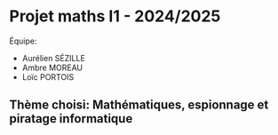 # Projet maths I1 - 2024/2025
Équipe: 
- Aurélien SÉZILLE
- Ambre MOREAU
- Loïc PORTOIS

## Thème choisi: Mathématiques, espionnage et piratage informatique
